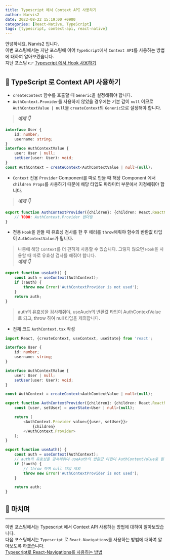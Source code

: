 ```yaml
---
title: Typescript 에서 Context API 사용하기
author: Narvis2
date: 2022-08-22 15:19:00 +0900
categories: [React-Native, TypeScript]
tags: [typescript, context-api, react-native]
---
```


안녕하세요. Narvis2 입니다.  
이번 포스팅에서는 지난 포스팅에 이어 `TypeScript`에서 `Context API`를 사용하는 방법에 대하여 알아보겠습니다.  
지난 포스팅 👉 [Typescript 에서 Hook 사용하기](https://narvis2.github.io/posts/React-Native-Using-Hooks-In-Typescript/)

## 🚩 TypeScript 로 Context API 사용하기
- `createContext` 함수를 호출할 때 `Generic`을 설정해줘야 합니다.
- `AuthContext.Provider`를 사용하지 않았을 경우에는 기본 값이 `null` 이므로 `AuthContextValue | null`을 `createContext`의 `Generic`으로 설정해야 합니다.
> **_예제 👇_**
``` typescript
interface User {
    id: number;
    username: string;
}
interface AuthContextValue {
    user: User | null;
    setUser(user: User): void;
}
const AuthContext = createContext<AuthContextValue | null>(null);
```
- `Context` 전용 `Provider` Component를 따로 만들 때 해당 Component 에서 `children Props`를 사용하기 때문에 해당 타입도 파라미터 부분에서 지정해줘야 합니다.
> **_예제 👇_**  
``` typescript
export function AuthContextProvider({children}: {children: React.ReactNode}) {
    // TODO: AuthContext.Provider 렌더링
}
```
- 전용 `Hook`을 만들 때 유효성 검사를 한 후 에러를 `throw`해줘야 함수의 반환값 타입이 `AuthContextValue`가 됩니다.
> 나중에 해당 `Context`를 더 편하게 사용할 수 있습니다. 그렇지 않으면 `Hook`을 사용할 때 따로 유효성 검사를 해줘야 합니다.  
> **_예제 👇_**
``` typescript
export function useAuth() {
    const auth = useContext(AuthContext);
    if (!auth) {
        throw new Error('AuthContextProvider is not used');
    }
    return auth;
}
```
> auth의 유효성을 검사해줘야, useAuch의 반환값 타입이 AuthContextValue로 되고, throw 하여 null 타입을 제외합니다.


- 전체 코드 `AuthContext.tsx` 작성


``` typescript
import React, {createContext, useContext, useState} from 'react';

interface User {
    id: number;
    username: string;
}

interface AuthContextValue {
    user: User | null;
    setUser(user: User): void;
}

const AuthContext = createContext<AuthContextValue | null>(null);

export function AuthContextProvider({children}: {children: React.ReactNode}) {
    const [user, setUser] = userState<User | null>(null);

    return (
        <AuthContext.Provider value={{user, setUser}}>
            {children}
        </AuthContext.Provider>
    );
}

export function useAuth() {
    const auth = useContext(AuthContext);
    // auth의 유효성을 검사해줘야 useAuth의 반환값 타입이 AuthContextValue로 됨
    if (!auth) {
        // throw 하여 null 타입 제외
        throw new Error('AuthContextProvider is not used');
    }

    return auth;
}
```

## 🚩 마치며
--- 
이번 포스팅에서는 Typescript 에서 Context API 사용하는 방법에 대하여 알아보았습니다.  
다음 포스팅에서는 `Typescript` 로 `React-Navigations`를 사용하는 방법에 대하여 알아보도록 하겠습니다.  
[Typescript로 React-Navigations를 사용하는 방법](https://narvis2.github.io/posts/React-Native-Using-React-Navigation-With-Typescript/)
